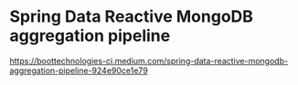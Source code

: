 # Spring Data Reactive MongoDB aggregation pipeline

https://boottechnologies-ci.medium.com/spring-data-reactive-mongodb-aggregation-pipeline-924e90ce1e79
